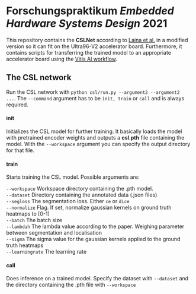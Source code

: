 # Forschungspraktikum __*Embedded Hardware Systems Design*__ 2021
This repository contains the __CSLNet__ according to [Laina et al.](https://arxiv.org/abs/1703.10701) in a modified version 
so it can fit on the Ultra96-V2 accelerator board. Furthermore, it contains scripts for transferring the trained model to 
an appropriate accelerator board using the [Vitis AI workflow](https://www.xilinx.com/products/design-tools/vitis/vitis-ai.html).



## The CSL network
Run the CSL network with `python csl/run.py --argument2 --argument2  ...`. The `--command` argument has to be
 `init, train` or `call` and is always required.
#### init
Initializes the CSL model for further training. It basically loads the model with pretrained encoder weights and outputs
a __csl.pth__ file containing the model. With the `--workspace` argument you can specify the output directory for that file.
#### train
Starts training the CSL model. Possible arguments are:

`--workspace` Workspace directory containing the .pth model. <br>
`--dataset` Directory containing the annotated data (.json files) <br>
`--segloss` The segmentation loss. Either `ce` or `dice` <br>
`--normalize` Flag. If set, normalize gaussian kernels on ground truth heatmaps to \[0-1\] <br>
`--batch` The batch size <br>
`--lambdah` The lambda value according to the paper. Weighing parameter between segmentation and localisation <br>
`--sigma` The sigma value for the gaussian kernels applied to the ground truth heatmaps <br>
`--learningrate` The learning rate

#### call
Does inference on a trained model. Specify the dataset with `--dataset` and the directory containing the .pth file with
`--workspace`
